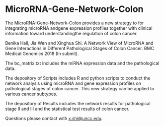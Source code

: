 # MicroRNA-Gene-Network-Colon

The MicroRNA-Gene-Network-Colon provides a new strategy to for integrating microRNA andgene expression profiles together with clinical information toward understandingthe regulation of colon cancer. 

Benika Hall, Jia Wen and Xinghua Shi. A Network View of MicroRNA and Gene Interactions in Different Pathological Stages of Colon Cancer. BMC Medical Genomics 2018 (In submit).

The bc_matrix.txt includes the miRNA expression data and the pathological data.

The depository of Scripts includes R and python scripts to conduct the network analysis using microRNA and gene expression profiles on pathological stages of colon cancer. This new strategy can be applied to various cancer subtypes.

The depository of Results includes the network results for pathological stage II and III and the statistical test results of colon cancer. 

Questions please contact with x.shi@uncc.edu.
